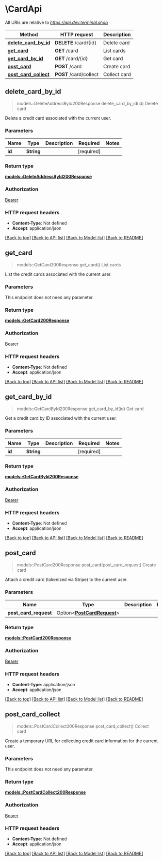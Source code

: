 # \CardApi

All URIs are relative to *https://api.dev.terminal.shop*

Method | HTTP request | Description
------------- | ------------- | -------------
[**delete_card_by_id**](CardApi.md#delete_card_by_id) | **DELETE** /card/{id} | Delete card
[**get_card**](CardApi.md#get_card) | **GET** /card | List cards
[**get_card_by_id**](CardApi.md#get_card_by_id) | **GET** /card/{id} | Get card
[**post_card**](CardApi.md#post_card) | **POST** /card | Create card
[**post_card_collect**](CardApi.md#post_card_collect) | **POST** /card/collect | Collect card



## delete_card_by_id

> models::DeleteAddressById200Response delete_card_by_id(id)
Delete card

Delete a credit card associated with the current user.

### Parameters


Name | Type | Description  | Required | Notes
------------- | ------------- | ------------- | ------------- | -------------
**id** | **String** |  | [required] |

### Return type

[**models::DeleteAddressById200Response**](deleteAddressById_200_response.md)

### Authorization

[Bearer](../README.md#Bearer)

### HTTP request headers

- **Content-Type**: Not defined
- **Accept**: application/json

[[Back to top]](#) [[Back to API list]](../README.md#documentation-for-api-endpoints) [[Back to Model list]](../README.md#documentation-for-models) [[Back to README]](../README.md)


## get_card

> models::GetCard200Response get_card()
List cards

List the credit cards associated with the current user.

### Parameters

This endpoint does not need any parameter.

### Return type

[**models::GetCard200Response**](getCard_200_response.md)

### Authorization

[Bearer](../README.md#Bearer)

### HTTP request headers

- **Content-Type**: Not defined
- **Accept**: application/json

[[Back to top]](#) [[Back to API list]](../README.md#documentation-for-api-endpoints) [[Back to Model list]](../README.md#documentation-for-models) [[Back to README]](../README.md)


## get_card_by_id

> models::GetCardById200Response get_card_by_id(id)
Get card

Get a credit card by ID associated with the current user.

### Parameters


Name | Type | Description  | Required | Notes
------------- | ------------- | ------------- | ------------- | -------------
**id** | **String** |  | [required] |

### Return type

[**models::GetCardById200Response**](getCardById_200_response.md)

### Authorization

[Bearer](../README.md#Bearer)

### HTTP request headers

- **Content-Type**: Not defined
- **Accept**: application/json

[[Back to top]](#) [[Back to API list]](../README.md#documentation-for-api-endpoints) [[Back to Model list]](../README.md#documentation-for-models) [[Back to README]](../README.md)


## post_card

> models::PostCard200Response post_card(post_card_request)
Create card

Attach a credit card (tokenized via Stripe) to the current user.

### Parameters


Name | Type | Description  | Required | Notes
------------- | ------------- | ------------- | ------------- | -------------
**post_card_request** | Option<[**PostCardRequest**](PostCardRequest.md)> |  |  |

### Return type

[**models::PostCard200Response**](postCard_200_response.md)

### Authorization

[Bearer](../README.md#Bearer)

### HTTP request headers

- **Content-Type**: application/json
- **Accept**: application/json

[[Back to top]](#) [[Back to API list]](../README.md#documentation-for-api-endpoints) [[Back to Model list]](../README.md#documentation-for-models) [[Back to README]](../README.md)


## post_card_collect

> models::PostCardCollect200Response post_card_collect()
Collect card

Create a temporary URL for collecting credit card information for the current user.

### Parameters

This endpoint does not need any parameter.

### Return type

[**models::PostCardCollect200Response**](postCardCollect_200_response.md)

### Authorization

[Bearer](../README.md#Bearer)

### HTTP request headers

- **Content-Type**: Not defined
- **Accept**: application/json

[[Back to top]](#) [[Back to API list]](../README.md#documentation-for-api-endpoints) [[Back to Model list]](../README.md#documentation-for-models) [[Back to README]](../README.md)

